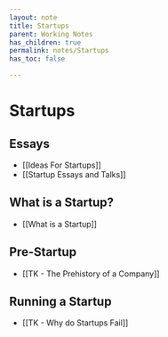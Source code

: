 ```yaml
---
layout: note
title: Startups
parent: Working Notes
has_children: true
permalink: notes/Startups
has_toc: false

---
```

# Startups
## Essays
- [[Ideas For Startups]]
- [[Startup Essays and Talks]]

## What is a Startup?
- [[What is a Startup]]

## Pre-Startup
- [[TK - The Prehistory of a Company]]

## Running a Startup
- [[TK - Why do Startups Fail]]
